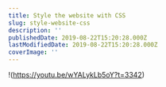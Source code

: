 ```yaml
---
title: Style the website with CSS
slug: style-website-css
description: ''
publishedDate: 2019-08-22T15:20:28.000Z
lastModifiedDate: 2019-08-22T15:20:28.000Z
coverImage: ''
---
```


!(https://youtu.be/wYALykLb5oY?t=3342)
